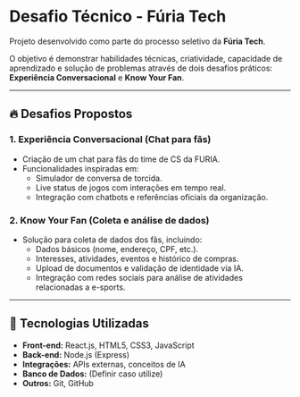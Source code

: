 # Desafio Técnico - Fúria Tech

Projeto desenvolvido como parte do processo seletivo da **Fúria Tech**.

O objetivo é demonstrar habilidades técnicas, criatividade, capacidade de aprendizado e solução de problemas através de dois desafios práticos: **Experiência Conversacional** e **Know Your Fan**.

---

## 🔥 Desafios Propostos

### 1. Experiência Conversacional (Chat para fãs)

- Criação de um chat para fãs do time de CS da FURIA.
- Funcionalidades inspiradas em:
  - Simulador de conversa de torcida.
  - Live status de jogos com interações em tempo real.
  - Integração com chatbots e referências oficiais da organização.

### 2. Know Your Fan (Coleta e análise de dados)

- Solução para coleta de dados dos fãs, incluindo:
  - Dados básicos (nome, endereço, CPF, etc.).
  - Interesses, atividades, eventos e histórico de compras.
  - Upload de documentos e validação de identidade via IA.
  - Integração com redes sociais para análise de atividades relacionadas a e-sports.

---

## 🚀 Tecnologias Utilizadas

- **Front-end:** React.js, HTML5, CSS3, JavaScript
- **Back-end:** Node.js (Express)
- **Integrações:** APIs externas, conceitos de IA
- **Banco de Dados:** (Definir caso utilize)
- **Outros:** Git, GitHub
